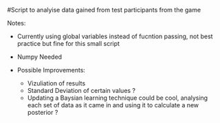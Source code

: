 #Script to analyise data gained from test participants from the game 

Notes: 

-   Currently using global variables instead of fucntion passing, not best practice but fine for this small script 

-   Numpy Needed 

- Possible Improvements: 

    -   Vizuliation of results 
    -   Standard Deviation of certain values ? 
    -   Updating a Baysian learning technique could be cool, analysing  
        each set of data as it came in and using it to calculate a new posterior ? 
